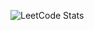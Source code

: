 <!-- LEETCODE_STATS_START -->
![LeetCode Stats](https://raw.githubusercontent.com/Krishnarevanthkarra/LeetCode-Stats/main/Display.svg?cache_bust=1748369460)
<!-- LEETCODE_STATS_END -->
